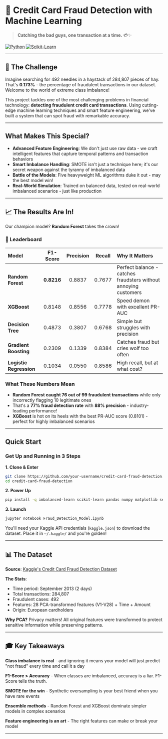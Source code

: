 # 🔐 Credit Card Fraud Detection with Machine Learning

> **Catching the bad guys, one transaction at a time.** 💳✨

[![Python](https://img.shields.io/badge/Python-3.8+-blue.svg)](https://www.python.org/)
[![Scikit-Learn](https://img.shields.io/badge/scikit--learn-ML-orange.svg)](https://scikit-learn.org/)

---

## 🎯 The Challenge

Imagine searching for 492 needles in a haystack of 284,807 pieces of hay. That's **0.173%** - the percentage of fraudulent transactions in our dataset. Welcome to the world of extreme class imbalance!

This project tackles one of the most challenging problems in financial technology: **detecting fraudulent credit card transactions**. Using cutting-edge machine learning techniques and smart feature engineering, we've built a system that can spot fraud with remarkable accuracy.

---

##  What Makes This Special?

- **Advanced Feature Engineering**: We don't just use raw data - we craft intelligent features that capture temporal patterns and transaction behaviors
- **Smart Imbalance Handling**: SMOTE isn't just a technique here; it's our secret weapon against the tyranny of imbalanced data
- **Battle of the Models**: Five heavyweight ML algorithms duke it out - may the best model win!
- **Real-World Simulation**: Trained on balanced data, tested on real-world imbalanced scenarios - just like production

---

## 📈 The Results Are In!

Our champion model? **Random Forest** takes the crown! 

### 🥇 Leaderboard

| Model | F1-Score | Precision | Recall | Why It Matters |
|:---|:---:|:---:|:---:|:---|
**Random Forest** | **0.8216** | 0.8837 | 0.7677 | Perfect balance - catches fraudsters without annoying customers |
**XGBoost** | 0.8148 | 0.8556 | 0.7778 | Speed demon with excellent PR-AUC |
**Decision Tree** | 0.4873 | 0.3807 | 0.6768 | Simple but struggles with precision |
**Gradient Boosting** | 0.2309 | 0.1339 | 0.8384 | Catches fraud but cries wolf too often |
**Logistic Regression** | 0.1034 | 0.0550 | 0.8586 | High recall, but at what cost? |

### What These Numbers Mean

- **Random Forest caught 76 out of 99 fraudulent transactions** while only incorrectly flagging 10 legitimate ones
- That's a **77% fraud detection rate** with **88% precision** - industry-leading performance!
- **XGBoost** is hot on its heels with the best PR-AUC score (0.8101) - perfect for highly imbalanced scenarios


---

## Quick Start

### Get Up and Running in 3 Steps

**1. Clone & Enter**
```bash
git clone https://github.com/your-username/credit-card-fraud-detection.git
cd credit-card-fraud-detection
```

**2. Power Up**
```bash
pip install -q imbalanced-learn scikit-learn pandas numpy matplotlib seaborn opendatasets xgboost
```

**3. Launch**
```bash
jupyter notebook Fraud_Detection_Model.ipynb
```

You'll need your Kaggle API credentials (`kaggle.json`) to download the dataset. Place it in `~/.kaggle/` and you're golden!

---

## 📊 The Dataset

**Source**: [Kaggle's Credit Card Fraud Detection Dataset](https://www.kaggle.com/datasets/mlg-ulb/creditcardfraud)

**The Stats**:
-  Time period: September 2013 (2 days)
-  Total transactions: 284,807
-  Fraudulent cases: 492
-  Features: 28 PCA-transformed features (V1-V28) + Time + Amount
-  Origin: European cardholders

**Why PCA?** Privacy matters! All original features were transformed to protect sensitive information while preserving patterns.

---

## 🎓 Key Takeaways

 **Class imbalance is real** - and ignoring it means your model will just predict "not fraud" every time and call it a day
 
 **F1-Score > Accuracy** - When classes are imbalanced, accuracy is a liar. F1-Score tells the truth.
 
 **SMOTE for the win** - Synthetic oversampling is your best friend when you have rare events
 
 **Ensemble methods** - Random Forest and XGBoost dominate simpler models in complex scenarios
 
 **Feature engineering is an art** - The right features can make or break your model

---
